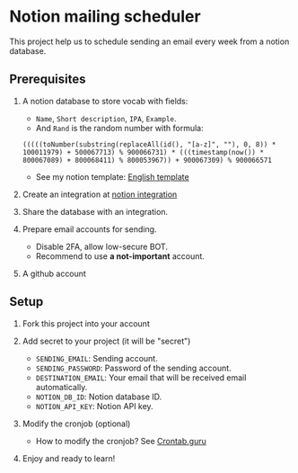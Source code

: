 # Notion mailing scheduler

This project help us to schedule sending an email every week from a notion database.

## Prerequisites

1. A notion database to store vocab with fields:
   - `Name`, `Short description`, `IPA`, `Example`.
   - And `Rand` is the random number with formula:
   ```
   (((((toNumber(substring(replaceAll(id(), "[a-z]", ""), 0, 8)) * 100011979) + 500067713) % 900066731) * (((timestamp(now()) * 800067089) + 800068411) % 800053967)) + 900067309) % 900066571
   ```
   - See my notion template: [English template](https://devgiangho.notion.site/English-template-6674b46733b744b8819d039c9df51913?pvs=4)
2. Create an integration at [notion integration](https://www.notion.so/my-integrations)
3. Share the database with an integration.
4. Prepare email accounts for sending.

   - Disable 2FA, allow low-secure BOT.
   - Recommend to use **a not-important** account.

5. A github account

## Setup

1. Fork this project into your account
2. Add secret to your project (it will be "secret")

   - `SENDING_EMAIL`: Sending account.
   - `SENDING_PASSWORD`: Password of the sending account.
   - `DESTINATION_EMAIL`: Your email that will be received email automatically.
   - `NOTION_DB_ID`: Notion database ID.
   - `NOTION_API_KEY`: Notion API key.

3. Modify the cronjob (optional)

   - How to modify the cronjob? See [Crontab.guru](https://crontab.guru/#*_*_*_*_*)

4. Enjoy and ready to learn!
